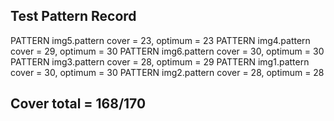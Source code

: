 Test Pattern Record
-
PATTERN img5.pattern
cover =  23, optimum =  23
PATTERN img4.pattern
cover =  29, optimum =  30
PATTERN img6.pattern
cover =  30, optimum =  30
PATTERN img3.pattern
cover =  28, optimum =  29
PATTERN img1.pattern
cover =  30, optimum =  30
PATTERN img2.pattern
cover =  28, optimum =  28

Cover total = 168/170  
-
